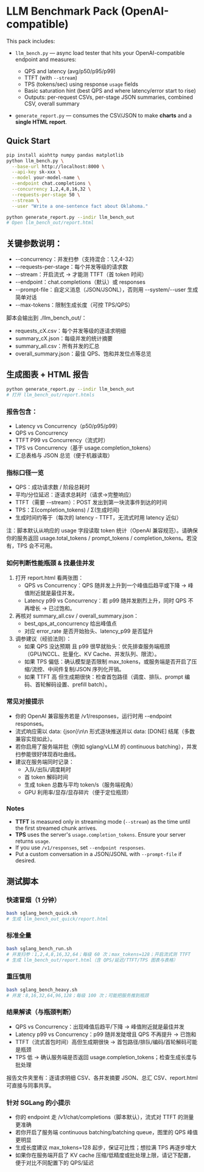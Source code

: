 
# LLM Benchmark Pack (OpenAI-compatible)

This pack includes:

- `llm_bench.py` — async load tester that hits your OpenAI-compatible endpoint and measures:
  - QPS and latency (avg/p50/p95/p99)
  - TTFT (with `--stream`)
  - TPS (tokens/sec) using response `usage` fields
  - Basic saturation hint (best QPS and where latency/error start to rise)
  - Outputs: per-request CSVs, per-stage JSON summaries, combined CSV, overall summary

- `generate_report.py` — consumes the CSV/JSON to make **charts** and a **single HTML report**.

## Quick Start

```bash
pip install aiohttp numpy pandas matplotlib
python llm_bench.py \
  --base-url http://localhost:8000 \
  --api-key sk-xxx \
  --model your-model-name \
  --endpoint chat.completions \
  --concurrency 1,2,4,8,16,32 \
  --requests-per-stage 50 \
  --stream \
  --user "Write a one-sentence fact about Oklahoma."

python generate_report.py --indir llm_bench_out
# Open llm_bench_out/report.html
```

## 关键参数说明：

* --concurrency：并发扫参（支持混合：1,2,4-32）
* --requests-per-stage：每个并发等级的请求数
* --stream：开启流式 → 才能测 TTFT（首 token 时间）
* --endpoint：chat.completions（默认）或 responses
* --prompt-file：自定义消息（JSON/JSONL），否则用 --system/--user 生成简单对话
* --max-tokens：限制生成长度（可控 TPS/QPS）

脚本会输出到 ./llm_bench_out/：
* requests_cX.csv：每个并发等级的逐请求明细
* summary_cX.json：每级并发的统计摘要
* summary_all.csv：所有并发的汇总
* overall_summary.json：最佳 QPS、饱和并发位点等总览


## 生成图表 + HTML 报告

```bash
python generate_report.py --indir llm_bench_out
# 打开 llm_bench_out/report.htmls
```

### 报告包含：

- Latency vs Concurrency（p50/p95/p99）
- QPS vs Concurrency
- TTFT P99 vs Concurrency（流式时）
- TPS vs Concurrency（基于 usage.completion_tokens）
- 汇总表格与 JSON 总览（便于机器读取）

### 指标口径一览

* QPS：成功请求数 / 阶段总耗时
* 平均/分位延迟：逐请求总耗时（请求→完整响应）
* TTFT（需要 --stream）：POST 发出到第一块流事件到达的时间
* TPS：Σ(completion_tokens) / Σ(生成时间)
* 生成时间约等于（每次的 latency - TTFT，无流式时用 latency 近似）

注：脚本默认从响应的 usage 字段读取 token 统计（OpenAI 兼容规范）。请确保你的服务返回 usage.total_tokens / prompt_tokens / completion_tokens。若没有，TPS 会不可用。

### 如何判断性能瓶颈 & 找最佳并发

1. 打开 report.html 看两张图：
    * QPS vs Concurrency：QPS 随并发上升到一个峰值后趋平或下降 → 峰值附近就是最佳并发。
    * Latency p99 vs Concurrency：若 p99 随并发剧烈上升，同时 QPS 不再增长 → 已过饱和。
2. 再核对 summary_all.csv / overall_summary.json：
    * best_qps_at_concurrency 给出峰值点
    * 对应 error_rate 是否开始抬头、latency_p99 是否猛升
3. 调参建议（经验法则）：
    * 如果 QPS 没达预期 且 p99 很早就抬头：优先排查服务端瓶颈（GPU/NCCL、批量化、KV Cache、并发队列、限流）。
    * 如果 TPS 偏低：确认模型是否限制 max_tokens，或服务端是否开启了压缩/流控、中间件复制/JSON 序列化开销。
    * 如果 TTFT 高 但生成期很快：检查首包路径（调度、排队、prompt 编码、首轮解码设置、prefill batch）。

### 常见对接提示

* 你的 OpenAI 兼容服务若是 /v1/responses，运行时用 --endpoint responses。
* 流式响应需以 data: {json}\n\n 形式逐块推送并以 data: [DONE] 结尾（多数兼容实现如此）。
* 若你启用了服务端并批（例如 sglang/vLLM 的 continuous batching），并发扫参能很好体现吞吐曲线。
* 建议在服务端同时记录：
    * 入队/出队/调度耗时
    * 首 token 解码时间
    * 生成 token 总数与平均 token/s（服务端视角）
    * GPU 利用率/显存/显存碎片（便于定位瓶颈）

### Notes

- **TTFT** is measured only in streaming mode (`--stream`) as the time until the first streamed chunk arrives.
- **TPS** uses the server's `usage.completion_tokens`. Ensure your server returns `usage`.
- If you use `/v1/responses`, set `--endpoint responses`.
- Put a custom conversation in a JSON/JSONL with `--prompt-file` if desired.


## 测试脚本

### 快速冒烟（1 分钟）

```bash
bash sglang_bench_quick.sh
# 生成 llm_bench_out_quick/report.html
```

### 标准全量

```bash
bash sglang_bench_run.sh
# 并发扫参：1,2,4,8,16,32,64；每级 60 次；max_tokens=128；开启流式测 TTFT
# 生成 llm_bench_out/report.html（含 QPS/延迟/TTFT/TPS 图表与表格）
```

### 重压慎用

```bash
bash sglang_bench_heavy.sh
# 并发：8,16,32,64,96,128；每级 100 次；可能把服务推到瓶颈
```

### 结果解读（与瓶颈判断）

- QPS vs Concurrency：出现峰值后趋平/下降 → 峰值附近就是最佳并发
- Latency p99 vs Concurrency：p99 随并发陡增且 QPS 不再提升 → 已饱和
- TTFT（流式首包时间）高但生成期很快 → 首包路径/排队/编码/首轮解码可能是瓶颈
- TPS 低 → 确认服务端是否返回 usage.completion_tokens；检查生成长度与批处理

报告文件夹里有：逐请求明细 CSV、各并发摘要 JSON、总汇 CSV、report.html 可直接与同事共享。

### 针对 SGLang 的小提示

- 你的 endpoint 走 /v1/chat/completions（脚本默认），流式对 TTFT 的测量更准确
- 若你开启了服务端 continuous batching/batching queue，图里的 QPS 峰值更明显
- 生成长度建议 max_tokens=128 起步，保证可比性；想拉满 TPS 再逐步增大
- 如果你在服务端开启了 KV cache 压缩/低精度或批处理上限，请记下配置，便于对比不同配置下的 QPS/延迟